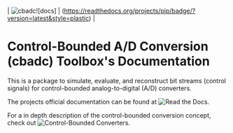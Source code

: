 | ![cbadc](https://github.com/hammal/cbadc/actions/workflows/python-package.yml/badge.svg)![docs] | (https://readthedocs.org/projects/pip/badge/?version=latest&style=plastic) |

# Control-Bounded A/D Conversion (cbadc) Toolbox's Documentation

This is a package to simulate, evaluate, and reconstruct bit streams (control signals) for control-bounded analog-to-digital (A/D) converters.

The projects official documentation can be found at ![Read the Docs](https://cbadc.readthedocs.io/en/latest/).

For a in depth description of the control-bounded conversion concept, check out ![Control-Bounded Converters](https://doi.org/10.3929/ethz-b-000469192).
